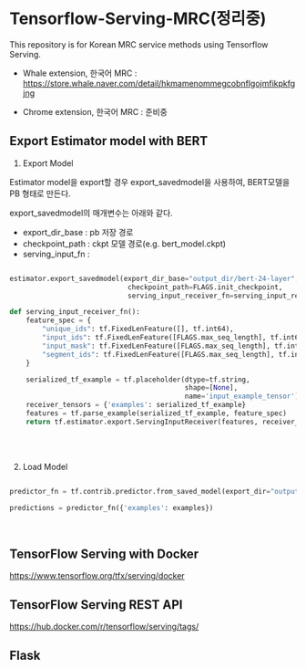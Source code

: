 # Tensorflow-Serving-MRC(정리중)

This repository is for Korean MRC service methods using Tensorflow Serving.

* Whale extension, 한국어 MRC : https://store.whale.naver.com/detail/hkmamenommegcobnflgojmfikpkfgjng

* Chrome extension, 한국어 MRC : 준비중

## Export Estimator model with BERT


1. Export Model 

Estimator model을 export할 경우 export_savedmodel을 사용하여, BERT모델을 PB 형태로 만든다. 

export_savedmodel의 매개변수는 아래와 같다. 

 - export_dir_base : pb 저장 경로 
 - checkpoint_path : ckpt 모델 경로(e.g. bert_model.ckpt)
 - serving_input_fn : 
 
```python

estimator.export_savedmodel(export_dir_base="output_dir/bert-24-layer",
                             checkpoint_path=FLAGS.init_checkpoint,
                             serving_input_receiver_fn=serving_input_receiver_fn)

def serving_input_receiver_fn():
    feature_spec = {
		"unique_ids": tf.FixedLenFeature([], tf.int64),
		"input_ids": tf.FixedLenFeature([FLAGS.max_seq_length], tf.int64),
		"input_mask": tf.FixedLenFeature([FLAGS.max_seq_length], tf.int64),
		"segment_ids": tf.FixedLenFeature([FLAGS.max_seq_length], tf.int64),
	}

    serialized_tf_example = tf.placeholder(dtype=tf.string,
                                           shape=[None],
                                           name='input_example_tensor')
    receiver_tensors = {'examples': serialized_tf_example}
    features = tf.parse_example(serialized_tf_example, feature_spec)
    return tf.estimator.export.ServingInputReceiver(features, receiver_tensors)
```
<br>
<br>

2. Load Model 


```python

predictor_fn = tf.contrib.predictor.from_saved_model(export_dir="output_dit/bert-24-layer")

predictions = predictor_fn({'examples': examples})

```






<br>

## TensorFlow Serving with Docker

https://www.tensorflow.org/tfx/serving/docker

## TensorFlow Serving REST API

https://hub.docker.com/r/tensorflow/serving/tags/

## Flask 
